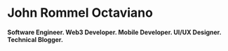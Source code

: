 # John Rommel Octaviano

**Software Engineer. Web3 Developer. Mobile Developer. UI/UX Designer. Technical Blogger.**

